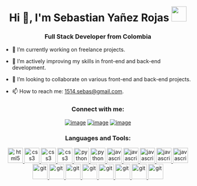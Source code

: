 <h1 align="center">Hi 👋, I'm Sebastian Yañez Rojas <img height="40" src="https://emoji.gg/assets/emoji/7333-parrotdance.gif"></h1>
<h3 align="center">Full Stack Developer from Colombia</h3>

- 🔭 I’m currently working on freelance projects.

- 🌱 I’m actively improving my skills in front-end and back-end development.

- 👯 I’m looking to collaborate on various front-end and back-end projects.

- 📫 How to reach me: 1514.sebas@gmail.com.

<h3 align="center">Connect with me:</h3>
<div align="center">

[![image](https://img.shields.io/badge/LinkedIn-0077B5?style=for-the-badge&logo=linkedin&logoColor=white)](https://www.linkedin.com/in/syanezro)
[![image](https://img.shields.io/badge/Instagram-E4405F?style=for-the-badge&logo=instagram&logoColor=white)](https://www.instagram.com/syr0411/)
[![image](https://img.shields.io/badge/Gmail-D14836?style=for-the-badge&logo=gmail&logoColor=white)](mailto:1514.sebas@gmail.com)
  
</div>

<h3 align="center">Languages and Tools:</h3>
          
<p align="center"> 
  <a href="https://developer.mozilla.org/es/docs/Web/HTML" target="_blank"> 
    <img src="https://cdn.jsdelivr.net/gh/devicons/devicon@latest/icons/html5/html5-original-wordmark.svg" alt="html5" width="40" height="40"/> 
  </a>
  <a href="https://developer.mozilla.org/es/docs/Web/CSS" target="_blank"> 
    <img src="https://cdn.jsdelivr.net/gh/devicons/devicon@latest/icons/css3/css3-original-wordmark.svg" alt="css3" width="40" height="40"/> 
  </a>
  <a href="https://sass-lang.com" target="_blank"> 
    <img src="https://cdn.jsdelivr.net/gh/devicons/devicon@latest/icons/sass/sass-original.svg" alt="css3" width="40" height="40"/> 
  </a>
  <a href="https://getbootstrap.com" target="_blank"> 
    <img src="https://cdn.jsdelivr.net/gh/devicons/devicon@latest/icons/bootstrap/bootstrap-original.svg" alt="css3" width="40" height="40"/> 
  </a>
  <a href="https://angular.dev" target="_blank"> 
    <img src="https://cdn.jsdelivr.net/gh/devicons/devicon@latest/icons/angularjs/angularjs-plain.svg" alt="python" width="40" height="40"/> 
  </a>
  <a href="https://ionic.io" target="_blank"> 
    <img src="https://cdn.jsdelivr.net/gh/devicons/devicon@latest/icons/ionic/ionic-original.svg" alt="python" width="40" height="40"/> 
  </a>  
  <a href="https://expressjs.com" target="_blank"> 
    <img src="https://cdn.jsdelivr.net/gh/devicons/devicon@latest/icons/express/express-original-wordmark.svg" alt="javascript" width="40" height="40"/> 
  </a>
  <a href="https://nodejs.org" target="_blank"> 
    <img src="https://cdn.jsdelivr.net/gh/devicons/devicon@latest/icons/nodejs/nodejs-original-wordmark.svg" alt="javascript" width="40" height="40"/> 
  </a>
  <a href="https://developer.mozilla.org/en-US/docs/Web/JavaScript" target="_blank"> 
    <img src="https://cdn.jsdelivr.net/gh/devicons/devicon@latest/icons/javascript/javascript-original.svg" alt="javascript" width="40" height="40"/> 
  </a>
  <a href="https://www.typescriptlang.org" target="_blank"> 
    <img src="https://cdn.jsdelivr.net/gh/devicons/devicon@latest/icons/typescript/typescript-plain.svg" alt="javascript" width="40" height="40"/> 
  </a>
  <a href="https://www.java.com" target="_blank"> 
    <img src="https://cdn.jsdelivr.net/gh/devicons/devicon@latest/icons/java/java-original-wordmark.svg" alt="javascript" width="40" height="40"/> 
  </a>
  <a href="https://www.mysql.com" target="_blank"> 
    <img src="https://cdn.jsdelivr.net/gh/devicons/devicon@latest/icons/mysql/mysql-original-wordmark.svg" alt="git" width="40" height="40"/> 
  </a>
  <a href="https://www.postgresql.org" target="_blank"> 
    <img src="https://cdn.jsdelivr.net/gh/devicons/devicon@latest/icons/postgresql/postgresql-original-wordmark.svg" alt="git" width="40" height="40"/> 
  </a>
  <a href="https://www.linux.org" target="_blank"> 
    <img src="https://cdn.jsdelivr.net/gh/devicons/devicon@latest/icons/linux/linux-original.svg" alt="git" width="40" height="40"/> 
  </a>
  <a href="https://www.oracle.com" target="_blank"> 
    <img src="https://cdn.jsdelivr.net/gh/devicons/devicon@latest/icons/oracle/oracle-original.svg" alt="git" width="40" height="40"/> 
  </a>
  <a href="https://wordpress.com" target="_blank"> 
    <img src="https://cdn.jsdelivr.net/gh/devicons/devicon@latest/icons/wordpress/wordpress-original.svg" alt="git" width="40" height="40"/> 
  </a>
  <a href="https://www.postman.com" target="_blank"> 
    <img src="https://cdn.jsdelivr.net/gh/devicons/devicon@latest/icons/postman/postman-plain.svg" alt="git" width="40" height="40"/> 
  </a>
  <a href="https://git-scm.com" target="_blank"> 
    <img src="https://www.vectorlogo.zone/logos/git-scm/git-scm-icon.svg" alt="git" width="40" height="40"/> 
  </a>
  <a href="https://www.figma.com" target="_blank"> 
    <img src="https://cdn.jsdelivr.net/gh/devicons/devicon@latest/icons/figma/figma-original.svg" alt="git" width="40" height="40"/> 
  </a>
</p>    
